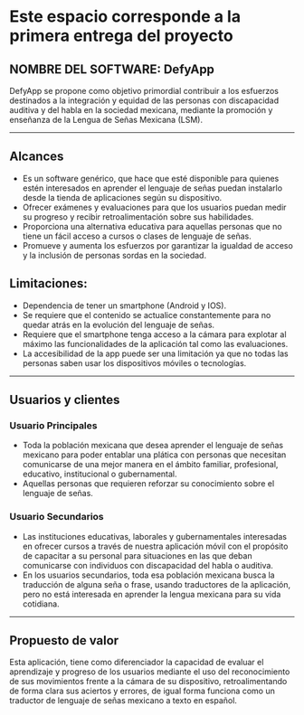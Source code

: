# Este espacio corresponde a la primera entrega del proyecto
## NOMBRE DEL SOFTWARE: DefyApp 
DefyApp se propone como objetivo primordial contribuir a los esfuerzos destinados a la integración y equidad de las personas con discapacidad auditiva y del habla en la sociedad mexicana, mediante la promoción y enseñanza de la Lengua de Señas Mexicana (LSM). 

***

## Alcances
 - Es un software genérico, que hace que esté disponible para quienes estén interesados en aprender el lenguaje de señas puedan instalarlo desde la tienda de aplicaciones según su dispositivo. 
 - Ofrecer exámenes y evaluaciones para que los usuarios puedan medir su progreso y recibir retroalimentación sobre sus habilidades. 
 - Proporciona una alternativa educativa para aquellas personas que no tiene un fácil acceso a cursos o clases de lenguaje de señas. 
 - Promueve y aumenta los esfuerzos por garantizar la igualdad de acceso y la inclusión de personas sordas en la sociedad. 

## Limitaciones: 
 - Dependencia de tener un smartphone (Android y IOS).
 - Se requiere que el contenido se actualice constantemente para no quedar atrás en la evolución del lenguaje de señas.
 - Requiere que el smartphone tenga acceso a la cámara para explotar al máximo las funcionalidades de la aplicación tal como las evaluaciones.
 - La accesibilidad de la app puede ser una limitación ya que no todas las personas saben usar los dispositivos móviles o tecnologías.
   
***

## Usuarios y clientes

### Usuario Principales
 - Toda la población mexicana que desea aprender el lenguaje de señas mexicano para poder entablar una plática con personas que necesitan comunicarse de una mejor manera en el ámbito familiar, profesional, educativo, institucional o gubernamental.
 - Aquellas personas que requieren reforzar su conocimiento sobre el lenguaje de señas. 

### Usuario Secundarios
 - Las instituciones educativas, laborales y gubernamentales interesadas en ofrecer cursos a través de nuestra aplicación móvil con el propósito de capacitar a su personal para situaciones en las que deban comunicarse con individuos con discapacidad del habla o auditiva.
 - En los usuarios secundarios, toda esa población mexicana busca la traducción de alguna seña o frase, usando traductores de la aplicación, pero no está interesada en aprender la lengua mexicana para su vida cotidiana. 

***
## Propuesto de valor
Esta aplicación, tiene como diferenciador la capacidad de evaluar el aprendizaje y progreso de los usuarios mediante el uso del reconocimiento de sus movimientos frente a la cámara de su dispositivo, retroalimentando de forma clara sus aciertos y errores, de igual forma funciona como un traductor de lenguaje de señas mexicano a texto en español. 
